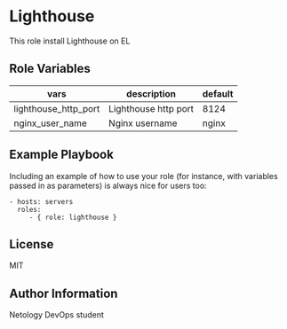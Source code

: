 Lighthouse
=========

This role install Lighthouse on EL

Role Variables
--------------

| vars | description | default |
|------|-------------|---------|
| lighthouse_http_port | Lighthouse http port | 8124 |
| nginx_user_name | Nginx username | nginx |



Example Playbook
----------------

Including an example of how to use your role (for instance, with variables passed in as parameters) is always nice for users too:

    - hosts: servers
      roles:
         - { role: lighthouse }

License
-------

MIT

Author Information
------------------

Netology DevOps student
